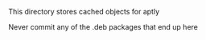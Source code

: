 This directory stores cached objects for aptly

Never commit any of the .deb packages that end up here
